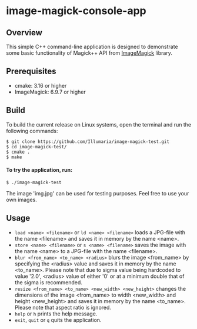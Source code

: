 # image-magick-console-app

## Overview
This simple C++ command-line application is designed to demonstrate some basic functionality of Magick++ API from [ImageMagick](https://imagemagick.org/) library.

## Prerequisites

* cmake: 3.16 or higher
* ImageMagick: 6.9.7 or higher

## Build

To build the current release on Linux systems, open the terminal and run the following commands:

```
$ git clone https://github.com/Illumaria/image-magick-test.git
$ cd image-magick-test/
$ cmake .
$ make
```

#### To try the application, run:

```
$ ./image-magick-test
```
The image 'img.jpg' can be used for testing purposes. Feel free to use your own images.

## Usage

  -  ```load <name> <filename>``` or ```ld <name> <filename>``` loads a JPG-file with the name \<filename\> and saves it in memory by the name \<name\>.
  -  ```store <name> <filename>``` or ```s <name> <filename>``` saves the image with the name \<name\> to a JPG-file with the name \<filename\>.
  -  ```blur <from_name> <to_name> <radius>``` blurs the image \<from_name\> by specifying the \<radius\> value and saves it in memory by the name \<to_name\>. Please note that due to sigma value being hardcoded to value '2.0', \<radius\> value of either '0' or at a minimum double that of the sigma is recommended.
  -  ```resize <from_name> <to_name> <new_width> <new_height>``` changes the dimensions of the image \<from_name\> to width \<new_width\> and height \<new_height\> and saves it in memory by the name \<to_name\>. Please note that aspect ratio is ignored.
  -  ```help``` or ```h``` prints the help message.
  -  ```exit```, ```quit``` or ```q``` quits the application.
